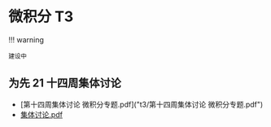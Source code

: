 # 微积分 T3

!!! warning

    建设中

## 为先 21 十四周集体讨论

- [第十四周集体讨论 微积分专题.pdf]("t3/第十四周集体讨论 微积分专题.pdf")
- [集体讨论.pdf]("t3/集体讨论.pdf")
